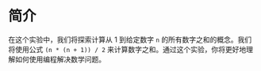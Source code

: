 # 简介

在这个实验中，我们将探索计算从 1 到给定数字 `n` 的所有数字之和的概念。我们将使用公式 `(n * (n + 1)) / 2` 来计算数字之和。通过这个实验，你将更好地理解如何使用编程解决数学问题。
